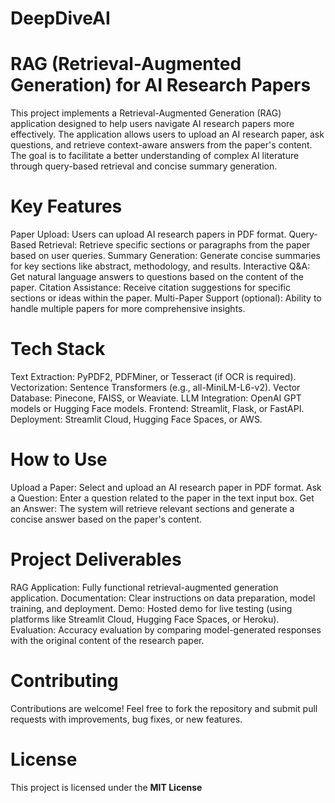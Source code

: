 # DeepDiveAI

# RAG (Retrieval-Augmented Generation) for AI Research Papers
This project implements a Retrieval-Augmented Generation (RAG) application designed to help users navigate AI research papers more effectively. The application allows users to upload an AI research paper, ask questions, and retrieve context-aware answers from the paper's content. The goal is to facilitate a better understanding of complex AI literature through query-based retrieval and concise summary generation.

# Key Features
Paper Upload: Users can upload AI research papers in PDF format.
Query-Based Retrieval: Retrieve specific sections or paragraphs from the paper based on user queries.
Summary Generation: Generate concise summaries for key sections like abstract, methodology, and results.
Interactive Q&A: Get natural language answers to questions based on the content of the paper.
Citation Assistance: Receive citation suggestions for specific sections or ideas within the paper.
Multi-Paper Support (optional): Ability to handle multiple papers for more comprehensive insights.

# Tech Stack
Text Extraction: PyPDF2, PDFMiner, or Tesseract (if OCR is required).
Vectorization: Sentence Transformers (e.g., all-MiniLM-L6-v2).
Vector Database: Pinecone, FAISS, or Weaviate.
LLM Integration: OpenAI GPT models or Hugging Face models.
Frontend: Streamlit, Flask, or FastAPI.
Deployment: Streamlit Cloud, Hugging Face Spaces, or AWS.

# How to Use
Upload a Paper: Select and upload an AI research paper in PDF format.
Ask a Question: Enter a question related to the paper in the text input box.
Get an Answer: The system will retrieve relevant sections and generate a concise answer based on the paper's content.

# Project Deliverables
RAG Application: Fully functional retrieval-augmented generation application.
Documentation: Clear instructions on data preparation, model training, and deployment.
Demo: Hosted demo for live testing (using platforms like Streamlit Cloud, Hugging Face Spaces, or Heroku).
Evaluation: Accuracy evaluation by comparing model-generated responses with the original content of the research paper.

# Contributing
Contributions are welcome! Feel free to fork the repository and submit pull requests with improvements, bug fixes, or new features.

# License
This project is licensed under the **MIT License**
